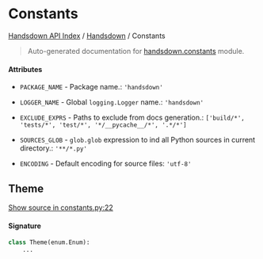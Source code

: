 # Constants

[Handsdown API Index](../README.md#handsdown-api-index) / [Handsdown](./index.md#handsdown) / Constants

> Auto-generated documentation for [handsdown.constants](https://github.com/vemel/handsdown/blob/main/handsdown/constants.py) module.

#### Attributes

- `PACKAGE_NAME` - Package name.: `'handsdown'`

- `LOGGER_NAME` - Global `logging.Logger` name.: `'handsdown'`

- `EXCLUDE_EXPRS` - Paths to exclude from docs generation.: `['build/*', 'tests/*', 'test/*', '*/__pycache__/*', '.*/*']`

- `SOURCES_GLOB` - `glob.glob` expression to ind all Python sources in current directory.: `'**/*.py'`

- `ENCODING` - Default encoding for source files: `'utf-8'`


## Theme

[Show source in constants.py:22](https://github.com/vemel/handsdown/blob/main/handsdown/constants.py#L22)

#### Signature

```python
class Theme(enum.Enum):
    ...
```
